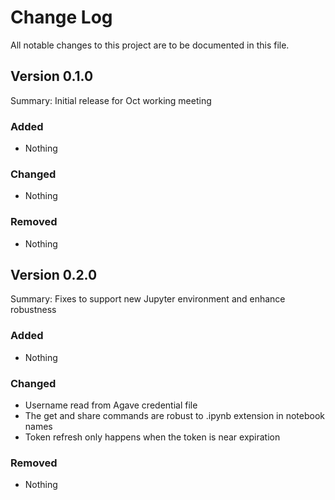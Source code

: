 # Change Log

All notable changes to this project are to be documented in this file.

## Version 0.1.0

Summary: Initial release for Oct working meeting

### Added
* Nothing

### Changed
* Nothing

### Removed
* Nothing

## Version 0.2.0

Summary: Fixes to support new Jupyter environment and enhance robustness

### Added
* Nothing

### Changed
* Username read from Agave credential file
* The get and share commands are robust to .ipynb extension in notebook names
* Token refresh only happens when the token is near expiration

### Removed
* Nothing